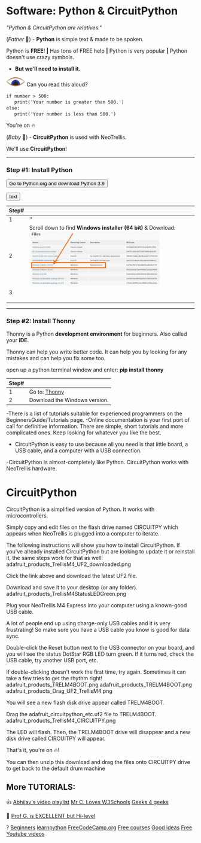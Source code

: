 # Software: Python & CircuitPython

*"Python & CircuitPython are relatives."*

(*Father* :construction_worker:) - **Python** is simple text & made to be spoken. 

Python is **FREE**! **|** Has tons of FREE help **|** Python is very popular **|** Python doesn't use crazy symbols. 

- **But we'll need to install it.**

<img src="images/eye.down.png" width="10%" />  Can you read this aloud? 

```
if number > 500:
   print('Your number is greater than 500.')
else:
   print('Your number is less than 500.')
```

You're on :fire: 

(*Baby* :baby:) - **CircuitPython** is used with NeoTrellis. 

We'll use **CircuitPython**!

---

### Step #1: Install Python 

<script> function button(){window.open("https://www.python.org/downloads/release/python-398");} </script>
<button onclick="button()">Go to Python.org and download Python 3.9</button>

<script> function button(){ window.open("address");} </script> 
<button onclick="button()">text</button>


|Step#| |
| :- | :- |
|1| '' |
|2|Scroll down to find **Windows installer (64 bit)** & Download:<br><img src="images/looking.4.windows.py39.png" width="80%" /> |
|3||
|||
|||
|||


---

### Step #2: Install Thonny

Thonny is a Python **development environment** for beginners. Also called your **IDE.**

Thonny can help you write better code. 
It can help you by looking for any mistakes and can help you fix some too.

open up a python terminal window and enter:
**pip install thonny**

|Step#| |
| :- | :- |
|1| Go to: [Thonny](https://thonny.org/) |
|2| Download the Windows version. |
 
-There is a list of tutorials suitable for experienced programmers on the BeginnersGuide/Tutorials page.
-Online documentation is your first port of call for definitive information. There are simple, short tutorials and more complicated ones. Keep looking for whatever you like the best.


- CircuitPython is easy to use because all you need is that little board, a USB cable, and a computer with a USB connection.
 


-CircuitPython is almost-completely like Python. CircuitPython works with NeoTrellis hardware.

# CircuitPython

CircuitPython is a simplified version of Python. It works with microcontrollers. 

Simply copy and edit files on the flash drive named CIRCUITPY which appears when NeoTrellis is plugged into a computer to iterate.

The following instructions will show you how to install CircuitPython. If you've already installed CircuitPython but are looking to update it or reinstall it, the same steps work for that as well!
adafruit_products_TrellisM4_UF2_downloaded.png

Click the link above and download the latest UF2 file.

Download and save it to your desktop (or any folder).
adafruit_products_TrellisM4StatusLEDGreen.png

Plug your NeoTrellis M4 Express into your computer using a known-good USB cable.

A lot of people end up using charge-only USB cables and it is very frustrating! So make sure you have a USB cable you know is good for data sync.

Double-click the Reset button next to the USB connector on your board, and you will see the status DotStar RGB LED turn green. If it turns red, check the USB cable, try another USB port, etc.

If double-clicking doesn't work the first time, try again. Sometimes it can take a few tries to get the rhythm right!
adafruit_products_TRELM4BOOT.png
adafruit_products_TRELM4BOOT.png
adafruit_products_Drag_UF2_TrellisM4.png

You will see a new flash disk drive appear called TRELM4BOOT.

Drag the adafruit_circuitpython_etc.uf2 file to TRELM4BOOT.
adafruit_products_TrellisM4_CIRCUITPY.png

The LED will flash. Then, the TRELM4BOOT drive will disappear and a new disk drive called CIRCUITPY will appear.

That's it, you're on :fire:! 

You can then unzip this download and drag the files onto CIRCUITPY drive to get back to the default drum machine


## More TUTORIALS:

:+1:
[Abhijay's video playlist](https://www.youtube.com/playlist?list=PLVJIaQIN1-U7R3uJ16FP6xKWFEc6uZRee)
[Mr C. Loves W3Schools](https://www.w3schools.com/python/)
[Geeks 4 geeks](https://www.geeksforgeeks.org/python-programming-language-tutorial/)


:muscle:
[Prof G. is EXCELLENT but Hi-level](https://www.youtube.com/playlist?list=PLBJJ76R_ry5T3X72OIDkMOXQIdmcvSkue)

?
[Beginners](https://wiki.python.org/moin/BeginnersGuide)
[learnpython](https://www.learnpython.org/)
[FreeCodeCamp.org](https://www.freecodecamp.org/news/learn-python-free-python-courses-for-beginners/)
[Free courses](https://medium.com/javarevisited/10-free-python-tutorials-and-courses-from-google-microsoft-and-coursera-for-beginners-96b9ad20b4e6)
[Good ideas](https://www.freecodecamp.org/news/best-python-tutorial/)
[Free Youtube videos](https://www.youtube.com/playlist?list=PLBZBJbE_rGRWeh5mIBhD-hhDwSEDxogDg)
[](https://www.youtube.com/watch?v=St48epdRDZw)
[](https://pythonspot.com/beginner/)
[](https://www.pythonforbeginners.com/python-tutorial)
[](https://www.youtube.com/watch?v=t8pPdKYpowI)
